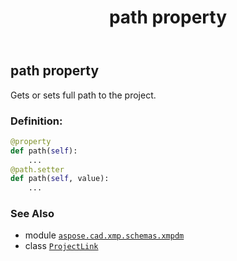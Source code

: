 ﻿---
title: path property
second_title: Aspose.CAD for Python via .NET API References
description: 
type: docs
weight: 40
url: /python-net/aspose.cad.xmp.schemas.xmpdm/projectlink/path/
is_root: false
---

## path property


Gets or sets full path to the project.
### Definition:
```python
@property
def path(self):
    ...
@path.setter
def path(self, value):
    ...
```

### See Also
* module [`aspose.cad.xmp.schemas.xmpdm`](../../)
* class [`ProjectLink`](/cad/python-net/aspose.cad.xmp.schemas.xmpdm/projectlink)
